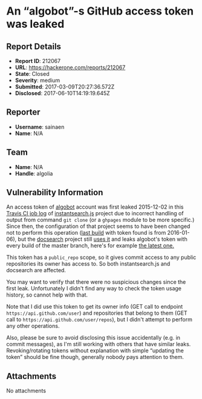 # An “algobot”-s GitHub access token was leaked

## Report Details
- **Report ID**: 212067
- **URL**: https://hackerone.com/reports/212067
- **State**: Closed
- **Severity**: medium
- **Submitted**: 2017-03-09T20:27:36.572Z
- **Disclosed**: 2017-06-10T14:19:19.645Z

## Reporter
- **Username**: sainaen
- **Name**: N/A

## Team
- **Name**: N/A
- **Handle**: algolia

## Vulnerability Information
An access token of [algobot] account was first leaked 2015-12-02 in this [Travis CI job log] of [instantsearch.js] project due to incorrect handling of output from command `git clone` (or a `ghpages` module to be more specific.) Since then, the configuration of that project seems to have been changed not to perform this operation ([last build] with token found is from 2016-01-06), but the [docsearch] project still [uses it] and leaks algobot's token with every build of the master branch, here's for example [the latest one.]

This token has a `public_repo` scope, so it gives commit access to any public repositories its owner has access to. So both instantsearch.js and docsearch are affected.

You may want to verify that there were no suspicious changes since the first leak. Unfortunately I didn't find any way to check the token usage history, so cannot help with that.

Note that I did use this token to get its owner info (GET call to endpoint `https://api.github.com/user`) and repositories that belong to them (GET call to `https://api.github.com/user/repos`), but I didn't attempt to perform any other operations.

Also, please be sure to avoid disclosing this issue accidentally (e.g. in commit messages), as I'm still working with others that have similar leaks. Revoking/rotating tokens without explanation with simple “updating the token” should be fine though, generally nobody pays attention to them.

[algobot]: https://github.com/algobot
[instantsearch.js]: https://github.com/algolia/instantsearch.js
[docsearch]: https://github.com/algolia/docsearch
[uses it]: https://github.com/algolia/docsearch/blob/master/scripts/docs/gh-pages.js#L10
[Travis CI job log]: https://travis-ci.org/algolia/instantsearch.js/jobs/94408476/#L460
[last build]: https://travis-ci.org/algolia/instantsearch.js/jobs/100608422#L462
[the latest one.]: https://travis-ci.org/algolia/docsearch/builds/203760306#L419

## Attachments
No attachments
